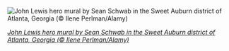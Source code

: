 
![John Lewis hero mural by Sean Schwab in the Sweet Auburn district of Atlanta, Georgia (© Ilene Perlman/Alamy)](https://cn.bing.com//th?id=OHR.HeroMural_EN-US9967459324_1920x1080.jpg&rf=LaDigue_1920x1080.jpg&pid=hp)

*[John Lewis hero mural by Sean Schwab in the Sweet Auburn district of Atlanta, Georgia (© Ilene Perlman/Alamy)](https://www.bing.com/search?q=John+Lewis+mural+Atlanta&form=hpcapt&filters=HpDate%3a%2220210208_0800%22)*
